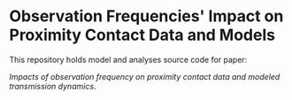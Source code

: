 Observation Frequencies' Impact on Proximity Contact Data and Models
=====================================

This repository holds model and analyses source code for paper:

_Impacts of observation frequency on proximity contact data and modeled transmission dynamics_.
